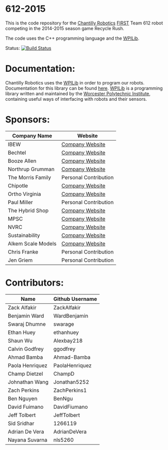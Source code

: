 612-2015
========

This is the code repository for the [Chantilly Robotics](http://chantillyrobotics.org/) [FIRST](http://www.usfirst.org/roboticsprograms/frc/) Team 612 robot competing in the 2014-2015 season game Recycle Rush.

The code uses the C++ programming language and the [WPILib](http://first.wpi.edu/FRC/).   

Status: [![Build Status](https://travis-ci.org/Chantilly612Code/612-2015.svg?branch=master)](https://travis-ci.org/Chantilly612Code/612-2015)

Documentation:
==============

Chantilly Robotics uses the [WPILib](http://first.wpi.edu/FRC/) in order to program our robots. Documentation for this library can be found [here](https://chantilly612code.github.io/612-2015/). [WPILib](http://first.wpi.edu/FRC/) is a programming library written and maintained by the [Worcester Polytechnic Institute](http://www.wpi.edu/), containing useful ways of interfacing with robots and their sensors.

Sponsors:
==============

| Company Name     | Website                                         |
|------------------|-------------------------------------------------|
|IBEW              |[Company Website](http://www.ibew.org)           |
|Bechtel           |[Company Website](http://www.bechtel.com)        |
|Booze Allen       |[Company Website](http://www.boozallen.com)      |
|Northrup Grumman  |[Company Website](http://www.northropgrumman.com)|
|The Morris Family |Personal Contribution                            |
|Chipotle          |[Company Website](http://www.chipotle.com)       |
|Ortho Virginia    |[Company Website](http://www.c-o-r.com)          |
|Paul Miller       |Personal Contribution                            |
|The Hybrid Shop   |[Company Website](http://www.thehybridshop.com/) |
|MPSC              |[Company Website](http://www.mpscrc.com)         |
|NVRC              |[Company Website](http://www.nvrc.org)           |
|Sustainability    |[Company Website](http://www.sustainability.com) |
|Alkem Scale Models|[Company Website](http://alkemscalemodels.biz/)  |
|Chris Franke      |Personal Contribution                            |
|Jen Griem         |Personal Contribution                            |

Contributors:
=============

| Name            | Github Username |
|-----------------|-----------------|
| Zack Alfakir    | ZackAlfakir     |
| Benjamin Ward   | WardBenjamin    |
| Swaraj Dhumne   | swarage         |
| Ethan Huey      | ethanhuey       |
| Shaun Wu        | Alexbay218      |
| Calvin Godfrey  | ggodfrey        |
| Ahmad Bamba     | Ahmad-Bamba     |
| Paola Henriquez | PaolaHenriquez  |
| Champ Dietzel   | ChampD          |
| Johnathan Wang  | Jonathan5252    |
| Zach Perkins    | ZachPerkins1    |
| Ben Nguyen      | BenNgu          |
| David Fuimano   | DavidFiumano    |
| Jeff Tolbert    | JeffTolbert     |
| Sid Sridhar     | 1266119         |
| Adrian De Vera  | AdrianDeVera 	|
| Nayana Suvarna  | nls5260         |




